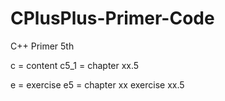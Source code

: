 # CPlusPlus-Primer-Code
C++ Primer 5th

c = content c5_1 = chapter xx.5

e = exercise e5 = chapter xx exercise xx.5